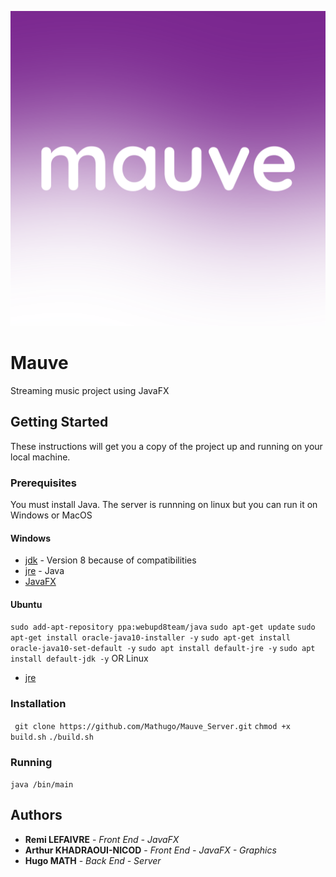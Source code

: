 ![alt text](https://github.com/Mathugo/Mauve/blob/master/mauve.png)
# Mauve
Streaming music project using JavaFX 
## Getting Started
These instructions will get you a copy of the project up and running on your local machine.
### Prerequisites 
You must install Java. The server is runnning on linux but you can run it on Windows or MacOS
#### Windows
* [jdk](https://www.oracle.com/technetwork/java/javase/downloads/jdk8-downloads-2133151.html) - Version 8 because of compatibilities
* [jre](https://www.java.com/en/download/win10.jsp) - Java 
* [JavaFX](https://openjfx.io/) 
#### Ubuntu
```sudo add-apt-repository ppa:webupd8team/java```
```sudo apt-get update```
```sudo apt-get install oracle-java10-installer -y```
```sudo apt-get install oracle-java10-set-default -y```
```sudo apt install default-jre -y```
```sudo apt install default-jdk -y```
OR Linux
* [jre](https://www.java.com/fr/download/linux_manual.jsp)

### Installation
``` git clone https://github.com/Mathugo/Mauve_Server.git```
```chmod +x build.sh```
```./build.sh```
### Running
```java /bin/main```

## Authors
* **Remi LEFAIVRE** - *Front End - JavaFX*
* **Arthur KHADRAOUI-NICOD** - *Front End - JavaFX - Graphics*
* **Hugo MATH** - *Back End - Server*
